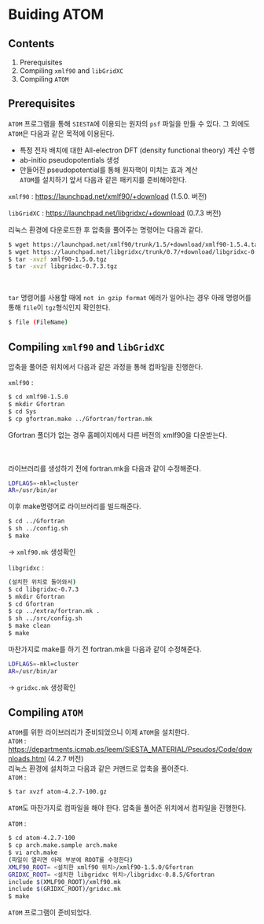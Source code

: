 Buiding ATOM
===============================
## Contents
1. Prerequisites
2. Compiling `xmlf90` and `libGridXC`
3. Compiling `ATOM`

## Prerequisites

`ATOM` 프로그램을 통해 `SIESTA`에 이용되는 원자의 `psf` 파일을 만들 수 있다. 그 외에도 `ATOM`은 다음과 같은 목적에 이용된다.  
- 특정 전자 배치에 대한 All-electron DFT (density functional theory) 계산 수행  
- ab-initio pseudopotentials 생성  
- 만들어진 pseudopotential를 통해 원자핵이 미치는 효과 계산  
`ATOM`를 설치하기 앞서 다음과 같은 패키지를 준비해야한다.  

`xmlf90` : <https://launchpad.net/xmlf90/+download> (1.5.0. 버전)

`libGridXC` : <https://launchpad.net/libgridxc/+download> (0.7.3 버전)

리눅스 환경에 다운로드한 후 압축을 풀어주는 명령어는 다음과 같다.

```bash
$ wget https://launchpad.net/xmlf90/trunk/1.5/+download/xmlf90-1.5.4.tar.gz // 1.5.4버전
$ wget https://launchpad.net/libgridxc/trunk/0.7/+download/libgridxc-0.7.6.tgz // 0.7.6버전
$ tar -xvzf xmlf90-1.5.0.tgz
$ tar -xvzf libgridxc-0.7.3.tgz
```
<br>

`tar` 명령어를 사용할 때에 `not in gzip format` 에러가 일어나는 경우 아래 명령어를 통해 `file`이 `tgz`형식인지 확인한다.
```bash
$ file (FileName)
```


## Compiling `xmlf90` and `libGridXC`

압축을 풀어준 위치에서 다음과 같은 과정을 통해 컴파일을 진행한다.

`xmlf90` :

```bash
$ cd xmlf90-1.5.0
$ mkdir Gfortran
$ cd Sys
$ cp gfortran.make ../Gfortran/fortran.mk
```

Gfortran 폴더가 없는 경우 홈페이지에서 다른 버전의 xmlf90을 다운받는다.
<br><br><br>



라이브러리를 생성하기 전에 fortran.mk을 다음과 같이 수정해준다.

```bash  
LDFLAGS=-mkl=cluster
AR=/usr/bin/ar
```

이후 make명령어로 라이브러리를 빌드해준다.

```bash  
$ cd ../Gfortran
$ sh ../config.sh
$ make
```
-> `xmlf90.mk` 생성확인

`libgridxc` :

```bash
(설치한 위치로 돌아와서)
$ cd libgridxc-0.7.3
$ mkdir Gfortran
$ cd Gfortran
$ cp ../extra/fortran.mk .
$ sh ../src/config.sh
$ make clean
$ make
```

마찬가지로 make를 하기 전 fortran.mk을 다음과 같이 수정해준다.

```bash  
LDFLAGS=-mkl=cluster
AR=/usr/bin/ar
```

-> `gridxc.mk` 생성확인

## Compiling `ATOM`

`ATOM`를 위한 라이브러리가 준비되었으니 이제 `ATOM`을 설치한다.  
`ATOM` : <https://departments.icmab.es/leem/SIESTA_MATERIAL/Pseudos/Code/downloads.html> (4.2.7 버전)  
리눅스 환경에 설치하고 다음과 같은 커맨드로 압축을 풀어준다.  
`ATOM` :
```bash
$ tar xvzf atom-4.2.7-100.gz
```
`ATOM`도 마찬가지로 컴파일을 해야 한다. 압축을 풀어준 위치에서 컴파일을 진행한다.

`ATOM` :
```bash
$ cd atom-4.2.7-100
$ cp arch.make.sample arch.make
$ vi arch.make
(파일이 열리면 아래 부분에 ROOT를 수정한다)
XMLF90_ROOT= <설치한 xmlf90 위치>/xmlf90-1.5.0/Gfortran
GRIDXC_ROOT= <설치한 libgridxc 위치>/libgridxc-0.8.5/Gfortran
include $(XMLF90_ROOT)/xmlf90.mk
include $(GRIDXC_ROOT)/gridxc.mk
$ make
```
`ATOM` 프로그램이 준비되었다.
